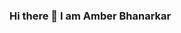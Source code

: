### Hi there 👋 I am Amber Bhanarkar

<!--
**amberbhanarkar/amberbhanarkar** is a ✨ _special_ ✨ repository because its `README.md` (this file) appears on your GitHub profile.

- 🔭 I’m currently interning with Tata Research Development and Design Centre (TRDDC)
- 🌱 I’m currently learning Natural Langauge Processing and Deep Learning
- 👯 I’m looking to collaborate on projects involving NLP
- 💬 Ask me about DL, NLP etc
- 📫 How to reach me: amberbhanarkar@gmail.com
- 😄 Pronouns: He/Him
- ⚡ Fun fact: Out of the box, but I am obsessed with Indian Army :D
-->
